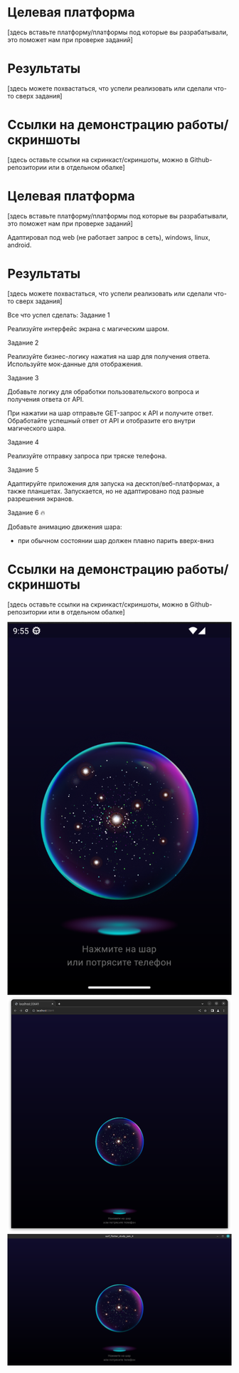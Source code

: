 # Целевая платформа

[здесь вставьте платформу/платформы под которые вы разрабатывали, это поможет нам при проверке заданий]

# Результаты

[здесь можете похвастаться, что успели реализовать или сделали что-то сверх задания]

# Ссылки на демонстрацию работы/скриншоты

[здесь оставьте ссылки на скринкаст/скриншоты, можно в Github-репозитории или в отдельном обалке]

# Целевая платформа

[здесь вставьте платформу/платформы под которые вы разрабатывали, это поможет нам при проверке заданий]

Адаптировал под web (не работает запрос в сеть), windows, linux, android.

# Результаты

[здесь можете похвастаться, что успели реализовать или сделали что-то сверх задания]

Все что успел сделать:
 Задание 1

Реализуйте интерфейс экрана с магическим шаром.

 Задание 2

Реализуйте бизнес-логику нажатия на шар для получения ответа. Используйте мок-данные для отображения.

 Задание 3

Добавьте логику для обработки пользовательского вопроса и получения ответа от API.

При нажатии на шар отправьте GET-запрос к API и получите ответ.
Обработайте успешный ответ от API и отобразите его внутри магического шара.


 Задание 4

Реализуйте отправку запроса при тряске телефона.

 Задание 5

Адаптируйте приложения для запуска на десктоп/веб-платформах, а также планшетах.
Запускается, но не адаптировано под разные разрешения экранов.

 Задание 6 🔥

Добавьте анимацию движения шара:
- при обычном состоянии шар должен плавно парить вверх-вниз


# Ссылки на демонстрацию работы/скриншоты

[здесь оставьте ссылки на скринкаст/скриншоты, можно в Github-репозитории или в отдельном обалке]

![](android.png)
![](web.png)
![](linux.png)